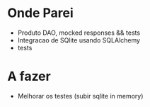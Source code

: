 # Onde Parei
- Produto DAO, mocked responses && tests
- Integracao de SQlite usando SQLAlchemy
- tests

# A fazer
- Melhorar os testes (subir sqlite in memory)